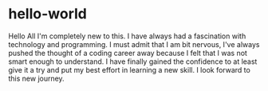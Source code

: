 # hello-world
Hello All
I'm completely new to this. I have always had a fascination with technology and programming. I must admit that I am bit nervous, I've always pushed the thought of a coding career away because I felt that I was not smart enough to understand. I have finally gained the confidence to at least give it a try and put my best effort in learning a new skill. I look forward to this new journey.
